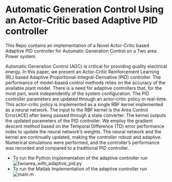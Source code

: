 # Automatic Generation Control Using an Actor-Critic based Adaptive PID controller

This Repo contains an implementation of a Novel Actor-Critic based Adaptive PID controller for Automatic Generation Control on a Two area Power system.

Automatic Generation Control (AGC) is critical for providing quality electrical energy. In this paper, we present an Actor-Critic Reinforcement Learning (RL) based Adaptive Proportional-Integral-Derivative (PID) controller. The performance of model-based control methods relies on the accuracy of the available plant model. There is a need for adaptive controllers that, for the most part, work independently of the system configuration. The PID controller parameters are updated through an actor-critic policy in real-time. This actor-critic policy is implemented as a single RBF kernel implemented as a neural network. The input to the RBF kernel is the Area Control Error(ACE) after being passed through a state converter. The kernel outputs the updated parameters of the PID controller. We employ the gradient descent method based on the Temporal Difference (TD) error performance index to update the neural network’s weights. The neural network and the kernel are continually updated, making the controller robust and adaptive. Numerical simulations were performed, and the controller’s performance was recorded and compared to a traditional PID controller.

* To run the Python Implementation of the adaptive controller run ![twoarea_with_adaptive_pid.py](![main.m](https://github.com/NickNair/Adaptive-PID-controller/blob/master/python_implementation/twoarea_with_adaptive_pid.py))
* To run the Matlab Implementation of the adaptive controller run ![main.m](https://github.com/NickNair/Adaptive-PID-controller/blob/master/matlab_implementation/main.m)
